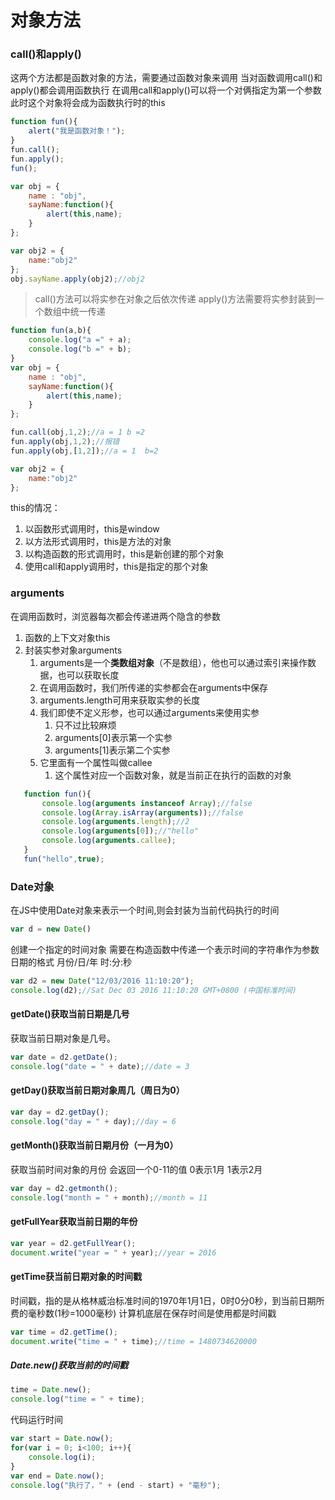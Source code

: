 # 对象方法

### call()和apply()

这两个方法都是函数对象的方法，需要通过函数对象来调用
当对函数调用call()和apply()都会调用函数执行
在调用call和apply()可以将一个对俩指定为第一个参数
    此时这个对象将会成为函数执行时的this

```js
function fun(){
    alert("我是函数对象！");
}
fun.call();
fun.apply();
fun();
```
```js
var obj = {
    name : "obj",
    sayName:function(){
        alert(this,name);
    }
};

var obj2 = {
    name:"obj2"
};
obj.sayName.apply(obj2);//obj2
```
>call()方法可以将实参在对象之后依次传递
apply()方法需要将实参封装到一个数组中统一传递
```js
function fun(a,b){
    console.log("a =" + a);
    console.log("b =" + b);
}
var obj = {
    name : "obj",
    sayName:function(){
        alert(this,name);
    }
};

fun.call(obj,1,2);//a = 1 b =2
fun.apply(obj,1,2);//报错
fun.apply(obj,[1,2]);//a = 1  b=2

var obj2 = {
    name:"obj2"
};
```
this的情况：
1. 以函数形式调用时，this是window
2. 以方法形式调用时，this是方法的对象
3. 以构造函数的形式调用时，this是新创建的那个对象
4. 使用call和apply调用时，this是指定的那个对象

### arguments 
在调用函数时，浏览器每次都会传递进两个隐含的参数
1. 函数的上下文对象this
2. 封装实参对象arguments
   1. arguments是一个**类数组对象**（不是数组），他也可以通过索引来操作数据，也可以获取长度
   2. 在调用函数时，我们所传递的实参都会在arguments中保存
   3. arguments.length可用来获取实参的长度
   4. 我们即使不定义形参，也可以通过arguments来使用实参
      1. 只不过比较麻烦
      2. arguments[0]表示第一个实参
      3. arguments[1]表示第二个实参
   5. 它里面有一个属性叫做callee
      1. 这个属性对应一个函数对象，就是当前正在执行的函数的对象
```js 
   function fun(){
       console.log(arguments instanceof Array);//false
       console.log(Array.isArray(arguments));//false
       console.log(arguments.length);//2
       console.log(arguments[0]);//"hello"
       console.log(arguments.callee);
   }
   fun("hello",true);
```
### Date对象
在JS中使用Date对象来表示一个时间,则会封装为当前代码执行的时间
```js
var d = new Date()
```
创建一个指定的时间对象
需要在构造函数中传递一个表示时间的字符串作为参数
日期的格式  月份/日/年 时:分:秒
```js
var d2 = new Date("12/03/2016 11:10:20");
console.log(d2);//Sat Dec 03 2016 11:10:20 GMT+0800 (中国标准时间)
```
#### getDate()获取当前日期是几号
获取当前日期对象是几号。
```js
var date = d2.getDate();
console.log("date = " + date);//date = 3
```
#### getDay()获取当前日期对象周几（周日为0）
```js
var day = d2.getDay();
console.log("day = " + day);//day = 6
```
#### getMonth()获取当前日期月份（一月为0）
获取当前时间对象的月份
会返回一个0-11的值
0表示1月  1表示2月
```js
var day = d2.getmonth();
console.log("month = " + month);//month = 11
```
#### getFullYear获取当前日期的年份
```js
var year = d2.getFullYear();
document.write("year = " + year);//year = 2016
```
#### getTime获当前日期对象的时间戳
时间戳，指的是从格林威治标准时间的1970年1月1日，0时0分0秒，到当前日期所费的毫秒数(1秒=1000毫秒)
计算机底层在保存时间是使用都是时间戳
```js
var time = d2.getTime();
document.write("time = " + time);//time = 1480734620000
```
##### Date.new()获取当前的时间戳
```js
time = Date.new();
console.log("time = " + time);
```
代码运行时间
```js
var start = Date.now();
for(var i = 0; i<100; i++){
    console.log(i);
}
var end = Date.now();
console.log("执行了，" + (end - start) + "毫秒");
```